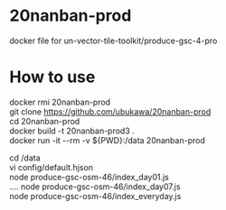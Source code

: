 # 20nanban-prod
docker file for un-vector-tile-toolkit/produce-gsc-4-pro

# How to use
docker rmi 20nanban-prod  
git clone https://github.com/ubukawa/20nanban-prod  
cd 20nanban-prod  
docker build -t 20nanban-prod3 .  
docker run -it --rm -v ${PWD}:/data 20nanban-prod  
 
cd /data  
vi config/default.hjson  
node produce-gsc-osm-46/index_day01.js  
....
node produce-gsc-osm-46/index_day07.js  
node produce-gsc-osm-46/index_everyday.js  


